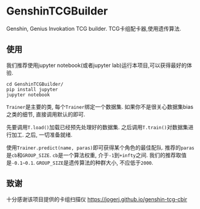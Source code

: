 # GenshinTCGBuilder
Genshin, Genius Invokation TCG builder. TCG卡组配卡器,使用遗传算法.

## 使用

我们推荐使用jupyter notebook(或者jupyter lab)运行本项目,可以获得最好的体验.

```
cd GenshinTCGBuilder/
pip install jupyter
jupyter notebook
```

`Trainer`是主要的类, 每个`Trainer`绑定一个数据集. 如果你不是很关心数据集bias之类的细节, 直接调用默认的即可.

先要调用`T.load()`加载已经预先处理好的数据集. 之后调用`T.train()`对数据集进行加工. 之后, 一切准备就绪.

使用`Trainer.predict(name, paras)`即可获得某个角色的最佳配队. 推荐的`paras`是`cb`和`GROUP_SIZE`. `cb`是一个算法权重, 介于`-1`到`+infty`之间. 我们的推荐取值是`-0.1~0.1`. `GROUP_SIZE`是遗传算法的种群大小, 不应低于`2000`.

## 致谢

十分感谢该项目提供的卡组扫描仪
https://jogerj.github.io/genshin-tcg-cbir
